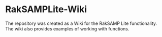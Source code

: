 # RakSAMPLite-Wiki
The repository was created as a Wiki for the RakSAMP Lite functionality. The wiki also provides examples of working with functions.
